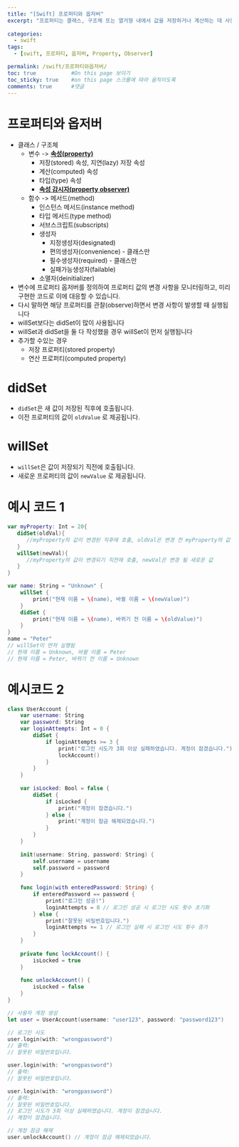 ```yaml
---
title: "[Swift] 프로퍼티와 옵저버"
excerpt: "프로퍼티는 클래스, 구조체 또는 열거형 내에서 값을 저장하거나 계산하는 데 사용되는 변수 또는 상수"
  
categories:
  - swift
tags:
  - [swift, 프로퍼티, 옵저버, Property, Observer]

permalink: /swift/프로퍼티와옵저버/ 
toc: true           #On this page 보이기 
toc_sticky: true    #on this page 스크롤에 따라 움직이도록 
comments: true      #댓글
---
```


# 프로퍼티와 옵저버 
- 클래스 / 구조체  
  - 변수 -> **<u>속성(property)</u>**
    - 저장(stored) 속성, 지연(lazy) 저장 속성 
    - 계산(computed) 속성 
    - 타입(type) 속성
    - **<u>속성 감시자(property observer)</u>**
  - 함수 -> 메서드(method) 
    - 인스턴스 메서드(instance method)
    - 타입 메서드(type method)
    - 서브스크립트(subscripts)
    - 생성자 
      - 지정생성자(designated)
      - 편의생성자(convenience) - 클래스만
      - 필수생성자(required) - 클래스만
      - 실패가능생성자(failable)
    - 소멸자(deinitializer)
- 변수에 프로퍼티 옵저버를 정의하여 프로퍼티 값의 변경 사항을 모니터링하고, 미리 구현한 코드로 이에 대응할 수 있습니다.
- 다시 말하면 해당 프로퍼티를 관찰(observe)하면서 변경 사항이 발생할 때 실행됩니다
- willSet보다는 didSet이 많이 사용됩니다
- willSet과 didSet을 둘 다 작성했을 경우 willSet이 먼저 실행됩니다
- 추가할 수있는 경우
  - 저장 프로퍼티(stored property)
  - 연산 프로퍼티(computed property)

# didSet
- `didSet`은 새 값이 저장된 직후에 호출됩니다.
- 이전 프로퍼티의 값이 `oldValue` 로 제공됩니다.

# willSet
- `willSet`은 값이 저장되기 직전에 호출됩니다.
- 새로운 프로퍼티의 값이 `newValue` 로 제공됩니다.

# 예시 코드 1

```swift
var myProperty: Int = 20{
   didSet(oldVal){
      //myProperty의 값이 변경된 직후에 호출, oldVal은 변경 전 myProperty의 값
   }
   willSet(newVal){
      //myProperty의 값이 변경되기 직전에 호출, newVal은 변경 될 새로운 값
   }
}

var name: String = "Unknown" {
    willSet {
        print("현재 이름 = \(name), 바뀔 이름 = \(newValue)")
    }
    didSet {
        print("현재 이름 = \(name), 바뀌기 전 이름 = \(oldValue)")
    }
} 
name = "Peter"
// willSet이 먼저 실행됨
// 현재 이름 = Unknown, 바뀔 이름 = Peter
// 현재 이름 = Peter, 바뀌기 전 이름 = Unknown
```
# 예시코드 2
```swift
class UserAccount {
    var username: String
    var password: String
    var loginAttempts: Int = 0 {
        didSet {
            if loginAttempts >= 3 {
                print("로그인 시도가 3회 이상 실패하였습니다. 계정이 잠겼습니다.")
                lockAccount()
            }
        }
    }
    
    var isLocked: Bool = false {
        didSet {
            if isLocked {
                print("계정이 잠겼습니다.")
            } else {
                print("계정이 잠금 해제되었습니다.")
            }
        }
    }
    
    init(username: String, password: String) {
        self.username = username
        self.password = password
    }
    
    func login(with enteredPassword: String) {
        if enteredPassword == password {
            print("로그인 성공!")
            loginAttempts = 0 // 로그인 성공 시 로그인 시도 횟수 초기화
        } else {
            print("잘못된 비밀번호입니다.")
            loginAttempts += 1 // 로그인 실패 시 로그인 시도 횟수 증가
        }
    }
    
    private func lockAccount() {
        isLocked = true
    }
    
    func unlockAccount() {
        isLocked = false
    }
}

// 사용자 계정 생성
let user = UserAccount(username: "user123", password: "password123")

// 로그인 시도
user.login(with: "wrongpassword") 
// 출력:
// 잘못된 비밀번호입니다.

user.login(with: "wrongpassword") 
// 출력:
// 잘못된 비밀번호입니다.

user.login(with: "wrongpassword") 
// 출력:
// 잘못된 비밀번호입니다.
// 로그인 시도가 3회 이상 실패하였습니다. 계정이 잠겼습니다.
// 계정이 잠겼습니다.

// 계정 잠금 해제
user.unlockAccount() // 계정이 잠금 해제되었습니다.
```